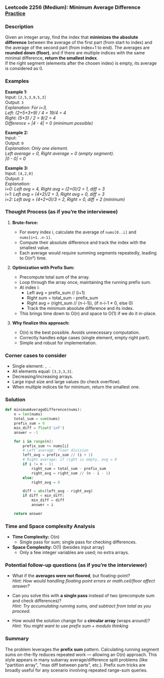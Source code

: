### Leetcode 2256 (Medium): Minimum Average Difference [Practice](https://leetcode.com/problems/minimum-average-difference)

### Description  
Given an integer array, find the index that **minimizes the absolute difference** between the average of the first part (from start to index) and the average of the second part (from index+1 to end). The averages are **rounded down (floor)**, and if there are multiple indices with the same minimal difference, **return the smallest index**.  
If the right segment (elements after the chosen index) is empty, its average is considered as 0.

### Examples  

**Example 1:**  
Input: `[2,5,3,9,5,3]`  
Output: `3`  
*Explanation: For i=3,  
Left: (2+5+3+9) / 4 = 19/4 = 4  
Right: (5+3) / 2 = 8/2 = 4  
Difference = |4 - 4| = 0 (minimum possible)*

**Example 2:**  
Input: ``  
Output: `0`  
*Explanation: Only one element.  
Left average = 0, Right average = 0 (empty segment).  
|0 - 0| = 0*

**Example 3:**  
Input: `[4,2,0]`  
Output: `2`  
*Explanation:  
i=0: Left avg = 4, Right avg = (2+0)/2 = 1, diff = 3  
i=1: Left avg = (4+2)/2 = 3, Right avg = 0, diff = 3  
i=2: Left avg = (4+2+0)/3 = 2, Right = 0, diff = 2 (minimum)*


### Thought Process (as if you’re the interviewee)  

1. **Brute-force:**
   - For every index i, calculate the average of `nums[0..i]` and `nums[i+1..n-1]`.
   - Compute their absolute difference and track the index with the smallest value.
   - Each average would require summing segments repeatedly, leading to O(n²) time.

2. **Optimization with Prefix Sum:**
   - Precompute total sum of the array.
   - Loop through the array once, maintaining the running prefix sum.
   - At index i:
     - Left avg = prefix_sum // (i+1)
     - Right sum = total_sum - prefix_sum
     - Right avg = (right_sum // (n-i-1)), (if n-i-1 ≠ 0, else 0)
     - Track the minimum absolute difference and its index.
   - This brings time down to O(n) and space to O(1) if we do it in-place.

3. **Why finalize this approach:**
   - O(n) is the best possible. Avoids unnecessary computation.
   - Correctly handles edge cases (single element, empty right part).
   - Simple and robust for implementation.


### Corner cases to consider  
- Single element: ``, ``.
- All elements equal: `[3,3,3,3]`.
- Decreasing/increasing arrays.
- Large input size and large values (to check overflow).
- When multiple indices tie for minimum, return the smallest one.


### Solution

```python
def minimumAverageDifference(nums):
    n = len(nums)
    total_sum = sum(nums)
    prefix_sum = 0
    min_diff = float('inf')
    answer = -1

    for i in range(n):
        prefix_sum += nums[i]
        # Left average: floor division
        left_avg = prefix_sum // (i + 1)
        # Right average: if right is empty, avg = 0
        if i != n - 1:
            right_sum = total_sum - prefix_sum
            right_avg = right_sum // (n - i - 1)
        else:
            right_avg = 0

        diff = abs(left_avg - right_avg)
        if diff < min_diff:
            min_diff = diff
            answer = i

    return answer
```

### Time and Space complexity Analysis  

- **Time Complexity:** O(n)
    - Single pass for sum; single pass for checking differences.
- **Space Complexity:** O(1) (besides input array)
    - Only a few integer variables are used; no extra arrays.

### Potential follow-up questions (as if you’re the interviewer)  

- What if the **averages were not floored**, but floating-point?  
  *Hint: How would handling floating point errors or math.ceil/floor affect answer?*

- Can you solve this with **a single pass** instead of two (precompute sum and check differences)?  
  *Hint: Try accumulating running sums, and subtract from total as you proceed.*

- How would the solution change for a **circular array** (wraps around)?  
  *Hint: You might want to use prefix sum + modulo thinking*


### Summary
The problem leverages the **prefix sum** pattern. Calculating running segment sums on-the-fly reduces repeated work — allowing an O(n) approach. This style appears in many subarray average/difference split problems (like "partition array", "max diff between parts", etc.). Prefix sum tricks are broadly useful for any scenario involving repeated range-sum queries.